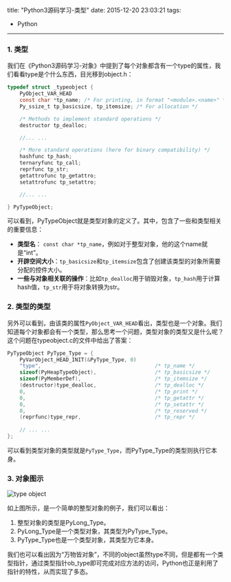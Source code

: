 title: "Python3源码学习-类型"
date: 2015-12-20 23:03:21
tags:
  - Python
---

### 1. 类型
我们在《Python3源码学习-对象》中提到了每个对象都含有一个type的属性，我们看看type是个什么东西，目光移到object.h：
```c
typedef struct _typeobject {
    PyObject_VAR_HEAD
    const char *tp_name; /* For printing, in format "<module>.<name>" */
    Py_ssize_t tp_basicsize, tp_itemsize; /* For allocation */

    /* Methods to implement standard operations */
    destructor tp_dealloc;

    //... ...

    /* More standard operations (here for binary compatibility) */
    hashfunc tp_hash;
    ternaryfunc tp_call;
    reprfunc tp_str;
    getattrofunc tp_getattro;
    setattrofunc tp_setattro;

    //... ...

} PyTypeObject;
```
可以看到，PyTypeObject就是类型对象的定义了。其中，包含了一些和类型相关的重要信息：
* **类型名**： `const char *tp_name`，例如对于整型对象，他的这个name就是“int”。
* **开辟空间大小**：`tp_basicsize`和`tp_itemsize`包含了创建该类型的对象所需要分配的控件大小。
* **一些与对象相关联的操作**：比如`tp_dealloc`用于销毁对象，`tp_hash`用于计算hash值，`tp_str`用于将对象转换为str。

### 2. 类型的类型
另外可以看到，由该类的属性`PyObject_VAR_HEAD`看出，类型也是一个对象。我们知道每个对象都会有一个类型，那么思考一个问题，类型对象的类型又是什么呢？这个问题在typeobject.c的文件中给出了答案：
```c
PyTypeObject PyType_Type = {
    PyVarObject_HEAD_INIT(&PyType_Type, 0)
    "type",                                     /* tp_name */
    sizeof(PyHeapTypeObject),                   /* tp_basicsize */
    sizeof(PyMemberDef),                        /* tp_itemsize */
    (destructor)type_dealloc,                   /* tp_dealloc */
    0,                                          /* tp_print */
    0,                                          /* tp_getattr */
    0,                                          /* tp_setattr */
    0,                                          /* tp_reserved */
    (reprfunc)type_repr,                        /* tp_repr */
    
    // ... ...
};
```
可以看到类型对象的类型就是`PyType_Type`，而PyType_Type的类型则执行它本身。

### 3. 对象图示
![type object](https://cloud.githubusercontent.com/assets/1736354/11918443/66f1c2c6-a76c-11e5-8838-f742ec215af2.png)

如上图所示，是一个简单的整型对象的例子，我们可以看出：
1. 整型对象的类型是PyLong_Type。
2. PyLong_Type是一个类型对象，其类型为PyType_Type。
3. PyType_Type也是一个类型对象，其类型为它本身。

我们也可以看出因为“万物皆对象”，不同的object虽然type不同，但是都有一个类型指针，通过类型指针ob_type即可完成对应方法的访问，Python也正是利用了指针的特性，从而实现了多态。